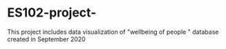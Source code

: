 # ES102-project-
This project includes data visualization of "wellbeing of people " database created in September 2020
